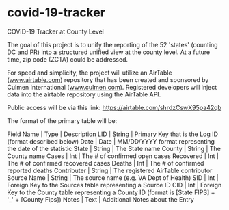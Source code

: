 # covid-19-tracker
COVID-19 Tracker at County Level

The goal of this project is to unify the reporting of the 52 'states' (counting DC and PR) into a structured unified view at the county level.  At a future time, zip code (ZCTA) could be addressed.

For speed and simplicity, the project will utilize an AirTable (www.airtable.com) repository that has been created and sponsored by Culmen International (www.culmen.com).  Registered developers will inject data into the airtable repository using the AirTable API.

Public access will be via this link: https://airtable.com/shrdzCswX95pa42qb

The format of the primary table will be:

Field Name | Type | Description
LID | String | Primary Key that is the Log ID (format described below)
Date | Date | MM/DD/YYYY format representing the date of the statistic
State | String | The State name
County | String | The County name
Cases | Int | The # of confirmed open cases
Recovered | Int | The # of confirmed recovered cases
Deaths | Int | The # of confirmed reported deaths
Contributer | String | The registered AirTable contributor
Source Name | String | The source name (e.g. VA Dept of Health)
SID | Int | Foreign Key to the Sources table representing a Source ID
CID | Int | Foreign Key to the County table representing a County ID (format is [State FIPS] + '_' + [County Fips])
Notes | Text | Additional Notes about the Entry

